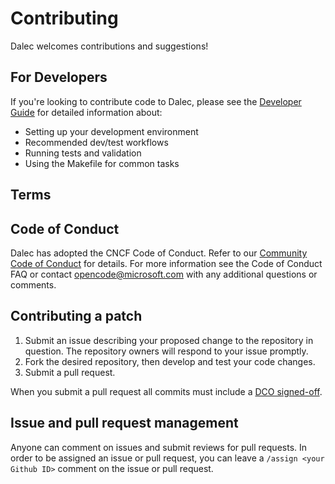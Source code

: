 # Contributing

Dalec welcomes contributions and suggestions!

## For Developers

If you're looking to contribute code to Dalec, please see the [Developer Guide](https://project-dalec.github.io/dalec/developers) for detailed information about:

- Setting up your development environment
- Recommended dev/test workflows
- Running tests and validation
- Using the Makefile for common tasks

## Terms

## Code of Conduct

Dalec has adopted the CNCF Code of Conduct. Refer to our [Community Code of Conduct](CODE_OF_CONDUCT.md) for details.  For more information see the Code of Conduct FAQ or contact opencode@microsoft.com with any additional questions or comments.

## Contributing a patch

1. Submit an issue describing your proposed change to the repository in question. The repository owners will respond to your issue promptly.
2. Fork the desired repository, then develop and test your code changes.
3. Submit a pull request.

When you submit a pull request all commits must include a [DCO signed-off](https://wiki.linuxfoundation.org/dco).

## Issue and pull request management

Anyone can comment on issues and submit reviews for pull requests. In order to be assigned an issue or pull request, you can leave a `/assign <your Github ID>` comment on the issue or pull request.

